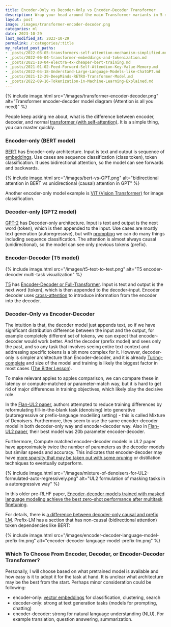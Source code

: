 ```yaml
---
title: Encoder-Only vs Decoder-Only vs Encoder-Decoder Transformer
description: Wrap your head around the main Transformer variants in 5 minutes.
layout: post
image: /images/transformer-encoder-decoder.png
categories: ml
date: 2023-10-29
last_modified_at: 2023-10-29
permalink: /:categories/:title
my_related_post_paths:
- _posts/2022-03-05-transformers-self-attention-mechanism-simplified.md
- _posts/2022-06-04-transformer-embeddings-and-tokenization.md
- _posts/2021-10-04-electra-4x-cheaper-bert-training.md
- _posts/2021-01-02-Feed-Forward-Self-Attendion-Key-Value-Memory.md
- _posts/2022-04-18-Understand-Large-Language-Models-like-ChatGPT.md
- _posts/2021-12-29-DeepMinds-RETRO-Transformer-Model.md
- _posts/2022-09-16-Tokenization-in-Machine-Learning-Explained.md
---
```


{% include image.html src="/images/transformer-encoder-decoder.png" alt="Transformer encoder-decoder model diagram (Attention is all you need)" %}


People keep asking me about, what is the difference between encoder, decoder, and normal [transformer (with self-attention)](/ml/transformers-self-attention-mechanism-simplified).
It is a simple thing, you can master quickly.

### Encoder-only (BERT model)
[BERT](https://aclanthology.org/N19-1423/) has Encoder-only architecture.
Input is text and output is sequence of [embeddings](/ml/Embeddings-in-Machine-Learning-Explained).
Use cases are sequence classification (class token), token classification.
It uses bidirectional attention, so the model can see forwards and backwards.

{% include image.html src="/images/bert-vs-GPT.png" alt="bidirectional attention in BERT vs unidirectional (causal) attention in GPT" %}


Another encoder-only model example is [ViT (Vision Transformer)](https://arxiv.org/pdf/2010.11929.pdf) for image classification.


### Decoder-only (GPT2 model)
[GPT-2](https://cdn.openai.com/better-language-models/language_models_are_unsupervised_multitask_learners.pdf) has Decoder-only architecture.
Input is text and output is the next word (token), which is then appended to the input.
Use cases are mostly text generation (autoregressive), but with [prompting](/ml/Prompting-Techniques-That-Sqeeze-The-Best-Out-of-Your-LLM) we can do many things including sequence classification.
The attention is almost always causal (unidirectional), so the model can see only previous tokens (prefix). 



### Encoder-Decoder (T5 model)
{% include image.html src="/images/t5-text-to-text.png" alt="T5 encoder-decoder multi-task visualization" %}

[T5](https://arxiv.org/abs/1910.10683) has [Encoder-Decoder or Full-Transformer](https://arxiv.org/abs/1706.03762).
Input is text and output is the next word (token), which is then appended to the decoder-input.
Encoder decoder uses [cross-attention](/ml/cross-attention-in-transformer-architecture) to introduce information from the encoder into the decoder.


### Decoder-Only vs Encoder-Decoder
The intuition is that, the decoder model just appends text, so if we have significant distribution difference between the input and the output, for example completely different set of tokens, we can expect that encoder-decoder would work better. And the decoder (prefix model) and sees only the past, and so any task that involves seeing entire text context and addressing specific tokens is a bit more complex for it. However, decoder-only is simpler architecture than Encoder-decoder, and it is already [Turing-complete](https://arxiv.org/pdf/2305.17026.pdf) and size of the model and training is likely the biggest factor in most cases ([The Bitter Lesson](http://www.incompleteideas.net/IncIdeas/BitterLesson.html)). 

To make relevant apples to apples comparison, we can compare these in latency or compute-matched or parameter-match way, but it is hard to get rid of major differences in training objectives, which likely play the decisive role.

In the [Flan-UL2 paper](https://arxiv.org/abs/2205.05131), authors attempted to reduce training differences by reformulating fill-in-the-blank task (denoising) into generative (autoregressive or prefix-language modelling setting) - this is called Mixture of Denoisers. Furthermore, they seem to use the same encoder-decoder model in both decoder-only way and encoder-decoder way. Also in [Flan-UL2 paper](https://arxiv.org/abs/2205.05131), their best model was 20b parameter encoder-decoder.

Furthermore, Compute matched encoder-decoder models in UL2 paper have approximately twice the number of parameters as the decoder models but similar speeds and accuracy. This indicates that encoder-decoder may have [more sparsity that may be taken out with some pruning](/ml/Neural-Network-Pruning-Explained) or distillation techniques to eventually outperform.


{% include image.html src="/images/mixture-of-denoisers-for-UL2-formulated-auto-regressively.png" alt="UL2 formulation of masking tasks in a autoregressive way" %}


In this older pre-RLHF paper, [Encoder-decoder models trained with masked language modeling achieve the best zero-shot performance after multitask finetuning](https://arxiv.org/pdf/2204.05832.pdf).


For details, there is [a difference between decoder-only causal and prefix LM](https://arxiv.org/pdf/1910.10683.pdf). Prefix-LM has a section that has non-causal (bidirectional attention) token dependencies like BERT:

{% include image.html src="/images/encoder-decoder-language-model-prefix-lm.png" alt="encoder-decoder-language-model-prefix-lm.png" %}


### Which To Choose From Encoder, Decoder, or Encoder-Decoder Transformer?
Personally, I will choose based on what pretrained model is available and how easy is it to adopt it for the task at hand.
It is unclear what architecture may be the best from the start. Perhaps minor consideration could be following:

- encoder-only: [vector embeddings](/ml/Embeddings-in-Machine-Learning-Explained) for classification, clustering, search
- decoder-only: strong at text generation tasks (models for prompting, chatting)
- encoder-decoder: strong for natural language understanding (NLU). For example translation, question answering, summarization.

